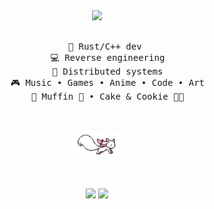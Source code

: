 <div align="center">
<img src="https://readme-typing-svg.demolab.com?font=Inconsolata&weight=500&size=50&duration=4000&pause=250&color=6b3fa0&&center=true&vCenter=true&multiline=true&repeat=false&random=false&width=1300&height=140&lines=Ohayo!;%E2%9C%A9 I'm+Daria%2C+and+here+will+be+me+projects,+he-he %E2%9C%A9" width="70%" />
<br><br> 
<pre>
    💼 Rust/C++ dev 
    💻 Reverse engineering
    📖 Distributed systems
    🎮 Music • Games • Anime • Code • Art
    🐾 Muffin 🐰 • Cake & Cookie 🐤🐥
</pre>
<br><br>
<img src="https://github.com/shiro-official/shiro-official/blob/main/assets/kyubey.gif" height="40" />
<br><br><br>
    
[![](https://img.shields.io/badge/Telegram-0088cc)](https://t.me/@daybeforethesuicide)
[![](https://img.shields.io/badge/Discord-8A2BE2)](https://discord.com/users/1213940698353639476)
</div>
